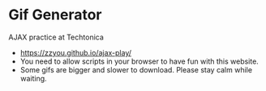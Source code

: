 # Gif Generator
AJAX practice at Techtonica
- https://zzyou.github.io/ajax-play/
- You need to allow scripts in your browser to have fun with this website.
- Some gifs are bigger and slower to download. Please stay calm while waiting.
